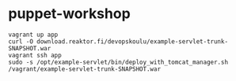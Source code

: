 puppet-workshop
===============

    vagrant up app
    curl -O download.reaktor.fi/devopskoulu/example-servlet-trunk-SNAPSHOT.war
    vagrant ssh app
    sudo -s /opt/example-servlet/bin/deploy_with_tomcat_manager.sh /vagrant/example-servlet-trunk-SNAPSHOT.war
